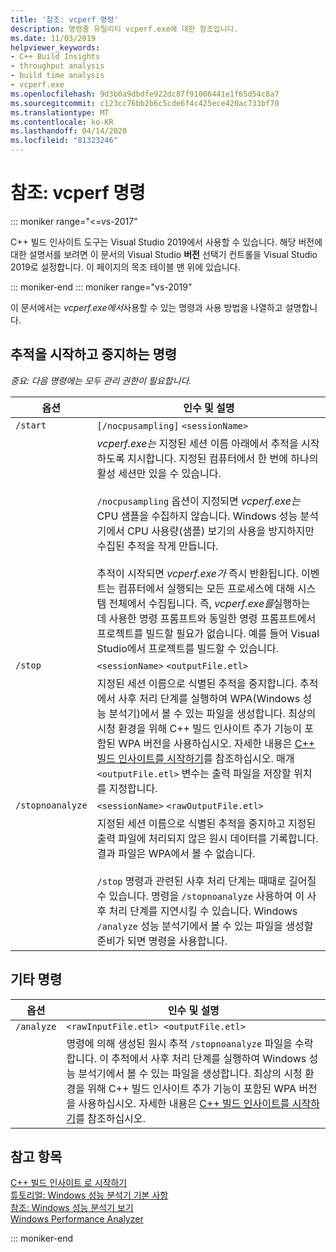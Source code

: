 ```yaml
---
title: '참조: vcperf 명령'
description: 명령줄 유틸리티 vcperf.exe에 대한 참조입니다.
ms.date: 11/03/2019
helpviewer_keywords:
- C++ Build Insights
- throughput analysis
- build time analysis
- vcperf.exe
ms.openlocfilehash: 9d3b0a9dbdfe922dc87f91006441e1f65d54c8a7
ms.sourcegitcommit: c123cc76bb2b6c5cde6f4c425ece420ac733bf70
ms.translationtype: MT
ms.contentlocale: ko-KR
ms.lasthandoff: 04/14/2020
ms.locfileid: "81323246"
---
```

# <a name="reference-vcperf-commands"></a>참조: vcperf 명령

::: moniker range="<=vs-2017"

C++ 빌드 인사이트 도구는 Visual Studio 2019에서 사용할 수 있습니다. 해당 버전에 대한 설명서를 보려면 이 문서의 Visual Studio **버전** 선택기 컨트롤을 Visual Studio 2019로 설정합니다. 이 페이지의 목조 테이블 맨 위에 있습니다.

::: moniker-end
::: moniker range="vs-2019"

이 문서에서는 *vcperf.exe에서*사용할 수 있는 명령과 사용 방법을 나열하고 설명합니다.

## <a name="commands-to-start-and-stop-traces"></a>추적을 시작하고 중지하는 명령

*중요: 다음 명령에는 모두 관리 권한이 필요합니다.*

| 옵션           | 인수 및 설명 |
|------------------|---------------------------|
| `/start`         | `[/nocpusampling]` `<sessionName>` |
|                  | *vcperf.exe는* 지정된 세션 이름 아래에서 추적을 시작하도록 지시합니다. 지정된 컴퓨터에서 한 번에 하나의 활성 세션만 있을 수 있습니다. <br/><br/> `/nocpusampling` 옵션이 지정되면 *vcperf.exe는* CPU 샘플을 수집하지 않습니다. Windows 성능 분석기에서 CPU 사용량(샘플) 보기의 사용을 방지하지만 수집된 추적을 작게 만듭니다. <br/><br/> 추적이 시작되면 *vcperf.exe가* 즉시 반환됩니다. 이벤트는 컴퓨터에서 실행되는 모든 프로세스에 대해 시스템 전체에서 수집됩니다. 즉, *vcperf.exe를*실행하는 데 사용한 명령 프롬프트와 동일한 명령 프롬프트에서 프로젝트를 빌드할 필요가 없습니다. 예를 들어 Visual Studio에서 프로젝트를 빌드할 수 있습니다. |
| `/stop`          | `<sessionName>` `<outputFile.etl>` |
|                  | 지정된 세션 이름으로 식별된 추적을 중지합니다. 추적에서 사후 처리 단계를 실행하여 WPA(Windows 성능 분석기)에서 볼 수 있는 파일을 생성합니다. 최상의 시청 환경을 위해 C++ 빌드 인사이트 추가 기능이 포함된 WPA 버전을 사용하십시오. 자세한 내용은 [C++ 빌드 인사이트를 시작하기](/cpp/build-insights/get-started-with-cpp-build-insights)를 참조하십시오. 매개 `<outputFile.etl>` 변수는 출력 파일을 저장할 위치를 지정합니다. |
| `/stopnoanalyze` | `<sessionName>` `<rawOutputFile.etl>` |
|                  | 지정된 세션 이름으로 식별된 추적을 중지하고 지정된 출력 파일에 처리되지 않은 원시 데이터를 기록합니다. 결과 파일은 WPA에서 볼 수 없습니다. <br/><br/> `/stop` 명령과 관련된 사후 처리 단계는 때때로 길어질 수 있습니다. 명령을 `/stopnoanalyze` 사용하여 이 사후 처리 단계를 지연시킬 수 있습니다. Windows `/analyze` 성능 분석기에서 볼 수 있는 파일을 생성할 준비가 되면 명령을 사용합니다. |

## <a name="miscellaneous-commands"></a>기타 명령

| 옵션     | 인수 및 설명 |
|------------|---------------------------|
| `/analyze` | `<rawInputFile.etl> <outputFile.etl>` |
|            | 명령에 의해 생성된 원시 추적 `/stopnoanalyze` 파일을 수락합니다. 이 추적에서 사후 처리 단계를 실행하여 Windows 성능 분석기에서 볼 수 있는 파일을 생성합니다. 최상의 시청 환경을 위해 C++ 빌드 인사이트 추가 기능이 포함된 WPA 버전을 사용하십시오. 자세한 내용은 [C++ 빌드 인사이트를 시작하기](/cpp/build-insights/get-started-with-cpp-build-insights)를 참조하십시오. |

## <a name="see-also"></a>참고 항목

[C++ 빌드 인사이트 로 시작하기](/cpp/build-insights/get-started-with-cpp-build-insights)\
[튜토리얼: Windows 성능 분석기 기본 사항](/cpp/build-insights/tutorials/wpa-basics)\
[참조: Windows 성능 분석기 보기](wpa-views.md)\
[Windows Performance Analyzer](/windows-hardware/test/wpt/windows-performance-analyzer)

::: moniker-end
